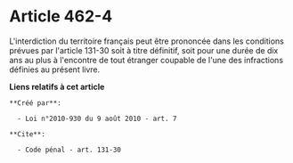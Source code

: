 # Article 462-4

L'interdiction du territoire français peut être prononcée dans les conditions prévues par l'article 131-30 soit à titre
définitif, soit pour une durée de dix ans au plus à l'encontre de tout étranger coupable de l'une des infractions définies au
présent livre.

**Liens relatifs à cet article**

	**Créé par**:

	  - Loi n°2010-930 du 9 août 2010 - art. 7

	**Cite**:

	  - Code pénal - art. 131-30
